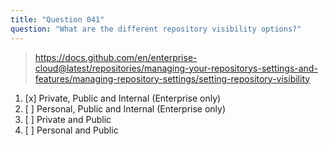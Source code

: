 ```yaml
---
title: "Question 041"
question: "What are the different repository visibility options?"
---
```



> https://docs.github.com/en/enterprise-cloud@latest/repositories/managing-your-repositorys-settings-and-features/managing-repository-settings/setting-repository-visibility
1. [x] Private, Public and Internal (Enterprise only)
1. [ ] Personal, Public and Internal (Enterprise only)
1. [ ] Private and Public
1. [ ] Personal and Public
